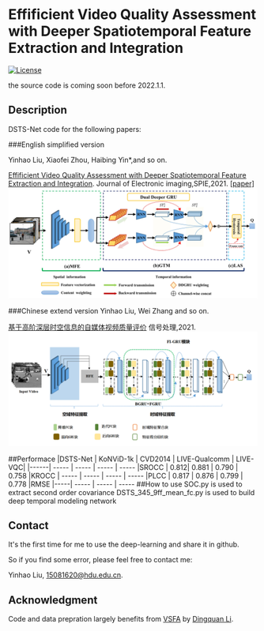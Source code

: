# Effificient Video Quality Assessment with Deeper Spatiotemporal Feature Extraction and Integration
[![License](https://img.shields.io/github/license/mashape/apistatus.svg?maxAge=2592000)](License)

the source code is coming soon before 2022.1.1.

## Description
DSTS-Net code for the following papers:

###English simplified version

Yinhao Liu, Xiaofei Zhou, Haibing Yin*,and so on. 

[Effificient Video Quality Assessment with Deeper Spatiotemporal Feature Extraction and Integration](https://www.spiedigitallibrary.org/journals/journal-of-electronic-imaging?SSO=1). Journal of Electronic imaging,SPIE,2021. 
[[paper]](...)
![Framework](Framework1.jpg)

###Chinese extend version
Yinhao Liu, Wei Zhang and so on.

[基于高阶深层时空信息的自媒体视频质量评价](https://kns.cnki.net/kcms/detail/detail.aspx?dbcode=CAPJ&dbname=CAPJLAST&filename=XXCN20211206003&uniplatform=NZKPT&v=FpR6QUdRBpz6GfWMvsKmkD-uiNgDS_BR_MljoVXmnnXC3Gc8WKAqHy30vkQRKFQY) 信号处理,2021.
![Framework](Framework2.png) 
  
##Performace
|DSTS-Net   | KoNViD-1k | CVD2014 | LIVE-Qualcomm | LIVE-VQC| 
|------| ----- | ----- | ----- | ----- 
|SROCC | 0.812| 0.881 | 0.790 | 0.758 
|KROCC | ----- | ----- | ----- | ----- 
|PLCC  | 0.817 | 0.876 | 0.799 | 0.778 
|RMSE  |-----| ----- | ----- | ----- 
##How to use
SOC.py is used to extract second order covariance
DSTS_345_9ff_mean_fc.py is used to build deep temporal modeling network

## Contact
It's the first time for me to use the deep-learning and share it in github. 

So if you find some error, please feel free to contact me:

Yinhao Liu, 15081620@hdu.edu.cn.

## Acknowledgment
 Code and data prepration largely benefits from [VSFA](https://github.com/lidq92/SFA) by [Dingquan Li]().

